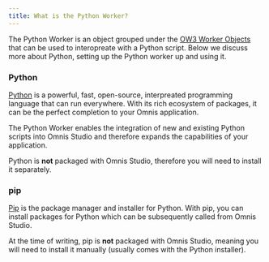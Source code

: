 ```yaml
---
title: What is the Python Worker?
---
```


The Python Worker is an object grouped under the [OW3 Worker Objects](https://omnis.net/developers/resources/onlinedocs/ExtendingOmnis/07webcomms.html#ow3-worker-objects) that can be used to interopreate with a Python script. Below we discuss more about Python, setting up the Python worker up and using it.

### Python

[Python](https://www.python.org/) is a powerful, fast, open-source, interpreated programming language that can run everywhere. With its rich ecosystem of packages, it can be the perfect completion to your Omnis application.

The Python Worker enables the integration of new and existing Python scripts into Omnis Studio and therefore expands the capabilities of your application.

Python is **not** packaged with Omnis Studio, therefore you will need to install it separately.

### pip

[Pip](https://pypi.org/project/pip/) is the package manager and installer for Python. With pip, you can install packages for Python which can be subsequently called from Omnis Studio.

At the time of writing, pip is **not** packaged with Omnis Studio, meaning you will need to install it manually (usually comes with the Python installer).
